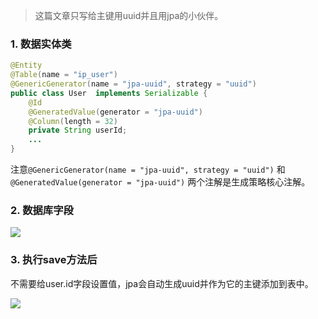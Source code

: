 >这篇文章只写给主键用uuid并且用jpa的小伙伴。


###   1. 数据实体类
```java
@Entity
@Table(name = "ip_user")
@GenericGenerator(name = "jpa-uuid", strategy = "uuid")
public class User  implements Serializable {
    @Id
    @GeneratedValue(generator = "jpa-uuid")
    @Column(length = 32)
    private String userId;
    ...
}
```

注意`@GenericGenerator(name = "jpa-uuid", strategy = "uuid")`  和 ` @GeneratedValue(generator = "jpa-uuid")` 两个注解是生成策略核心注解。



###   2. 数据库字段

![](https://upload-images.jianshu.io/upload_images/5786888-8f482e9373923dab.png?imageMogr2/auto-orient/strip%7CimageView2/2/w/1240)


###   3. 执行save方法后
不需要给user.id字段设置值，jpa会自动生成uuid并作为它的主键添加到表中。

![](https://upload-images.jianshu.io/upload_images/5786888-2fd1e50f235e75dd.png?imageMogr2/auto-orient/strip%7CimageView2/2/w/1240)

